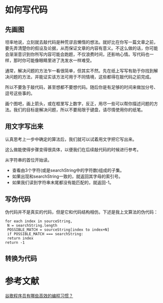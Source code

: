 # 如何写代码


## 先画图

坦率地说，立刻就去敲代码是种荒谬且懒惰的想法。就好比在你写一篇文章之前，要先弄清楚你的假设及论据，从而保证文章的内容有意义。不这么做的话，你可能会渐渐意识到你所写内容可能会跑题，不仅浪费时间，还影响心情。写代码也一样，那时你可能像眼睛里进了洗发水一样难受。

通常，解决问题的方法乍一看很简单，但其实不然。先在纸上写写有助于你找到解决问题的方法，并能证实该方法可用于不同情境，这些都得在敲代码之前完成。

所以不要急于敲代码，甚至想都不要想代码。随后你是有足够的时间来做加分号、逗号这些事的。

画个图吧，画上箭头，或在框里写上数字，反正，用尽一些可以帮你描述问题的方法。我们的目标是解决问题，所以不要局限于键盘，请尽情使用你的纸笔。

## 用文字写出来

认真思考上一步中确定的算法后，我们就可以试着用文字把它写出来。

这么做能使得步骤变得很具体，以便我们在后续敲代码的时候进行参考。

从字符串的首位开始读。

* 查看由3个字符(或是searchString中的字符数)组成的子集。
* 如果出现和searchString一致的，就返回其字母的索引号。
* 如果我们读到字符串末尾都没有能匹配的，就返回-1。

## 写伪代码

伪代码并不是真实的代码，但是它和代码结构相仿。下述是我上文算法的伪代码：

```
for each index in sourceString,
 N = searchString.length
 POSSIBLE_MATCH = sourceString[index to index+N]
 if POSSIBLE_MATCH === searchString:
 return index
return -1
```

## 转换为代码


# 参考文献
[谷歌程序员有哪些高效的编程习惯？](https://juejin.im/post/5cb5647ee51d456e62545ab7)